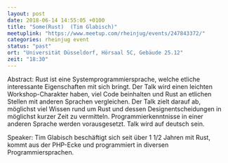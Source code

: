 ```yaml
---
layout: post
date: 2018-06-14 14:55:05 +0100
title: "Some(Rust)  (Tim Glabisch)"
meetuplink: "https://www.meetup.com/rheinjug/events/247843372/"
categories: rheinjug event
status: "past"
ort: "Universität Düsseldorf, Hörsaal 5C, Gebäude 25.12"
zeit: "18:30"
---
```


Abstract:
Rust ist eine Systemprogrammiersprache, welche etliche interessante Eigenschaften mit sich bringt.
Der Talk wird einen leichten Workshop-Charakter haben, viel Code beinhalten und Rust an etlichen Stellen mit anderen Sprachen vergleichen.
Der Talk zielt darauf ab, möglichst viel Wissen rund um Rust und dessen Designentscheidungen in möglichst kurzer Zeit zu vermitteln. Programmierkenntnisse in einer anderen Sprache werden vorausgesetzt. Talk wird auf deutsch sein.
 
Speaker:
Tim Glabisch beschäftigt sich seit über 1 1/2 Jahren mit Rust, kommt aus der PHP-Ecke und programmiert in diversen Programmiersprachen.
 
